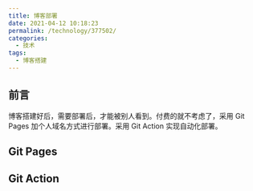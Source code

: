 ```yaml
---
title: 博客部署
date: 2021-04-12 10:18:23
permalink: /technology/377502/
categories:
  - 技术
tags:
  - 博客搭建
---
```

## 前言
博客搭建好后，需要部署后，才能被别人看到。付费的就不考虑了，采用 Git Pages 加个人域名方式进行部署。采用 Git Action 实现自动化部署。

## Git Pages

## Git Action
